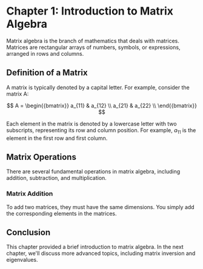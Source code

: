 # Chapter 1: Introduction to Matrix Algebra

Matrix algebra is the branch of mathematics that deals with matrices. Matrices are rectangular arrays of numbers, symbols, or expressions, arranged in rows and columns.

## Definition of a Matrix

A matrix is typically denoted by a capital letter. For example, consider the matrix A:

$$
A = \begin{{bmatrix}}
a_{11} & a_{12} \\
a_{21} & a_{22} \\
\end{{bmatrix}}
$$

Each element in the matrix is denoted by a lowercase letter with two subscripts, representing its row and column position. For example, $a_{11}$ is the element in the first row and first column.

## Matrix Operations

There are several fundamental operations in matrix algebra, including addition, subtraction, and multiplication.

### Matrix Addition

To add two matrices, they must have the same dimensions. You simply add the corresponding elements in the matrices.

## Conclusion

This chapter provided a brief introduction to matrix algebra. In the next chapter, we'll discuss more advanced topics, including matrix inversion and eigenvalues.
